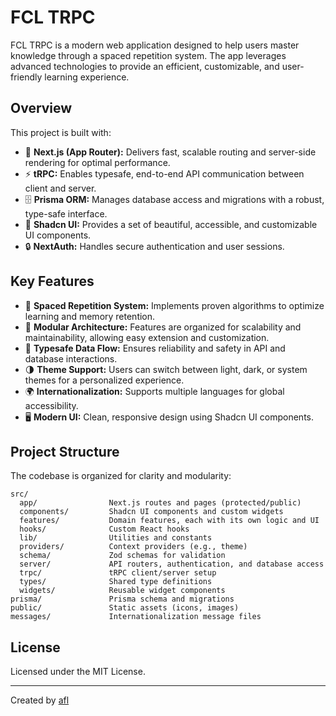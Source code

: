 # FCL TRPC

FCL TRPC is a modern web application designed to help users master knowledge through a spaced repetition system. The app leverages advanced technologies to provide an efficient, customizable, and user-friendly learning experience.

## Overview

This project is built with:

- 🚀 **Next.js (App Router):** Delivers fast, scalable routing and server-side rendering for optimal performance.
- ⚡ **tRPC:** Enables typesafe, end-to-end API communication between client and server.
- 🗄️ **Prisma ORM:** Manages database access and migrations with a robust, type-safe interface.
- 🎨 **Shadcn UI:** Provides a set of beautiful, accessible, and customizable UI components.
- 🔒 **NextAuth:** Handles secure authentication and user sessions.

## Key Features

- 🧠 **Spaced Repetition System:** Implements proven algorithms to optimize learning and memory retention.
- 🧩 **Modular Architecture:** Features are organized for scalability and maintainability, allowing easy extension and customization.
- 🔗 **Typesafe Data Flow:** Ensures reliability and safety in API and database interactions.
- 🌗 **Theme Support:** Users can switch between light, dark, or system themes for a personalized experience.
- 🌍 **Internationalization:** Supports multiple languages for global accessibility.
- 🖥️ **Modern UI:** Clean, responsive design using Shadcn UI components.

## Project Structure

The codebase is organized for clarity and modularity:

```
src/
  app/                Next.js routes and pages (protected/public)
  components/         Shadcn UI components and custom widgets
  features/           Domain features, each with its own logic and UI
  hooks/              Custom React hooks
  lib/                Utilities and constants
  providers/          Context providers (e.g., theme)
  schema/             Zod schemas for validation
  server/             API routers, authentication, and database access
  trpc/               tRPC client/server setup
  types/              Shared type definitions
  widgets/            Reusable widget components
prisma/               Prisma schema and migrations
public/               Static assets (icons, images)
messages/             Internationalization message files
```

## License

Licensed under the MIT License.

---

Created by [afl](https://github.com/alfeatingcats)
